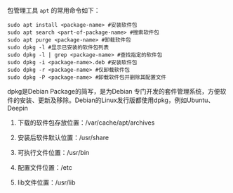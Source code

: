 
包管理工具 `apt` 的常用命令如下：
```
sudo apt install <package-name> #安装软件包
sudo apt search <part-of-package-name> #搜索软件包
sudo apt purge <package-name> #卸载软件包 
sudo dpkg -l #显示已安装的软件包列表
sudo dpkg -l | grep <package-name> #查找指定的软件包
sudo dpkg -i <package-name>.deb #安装软件包
sudo dpkg -r <package-name> #仅卸载软件包
sudo dpkg -P <package-name> #卸载软件包并删除其配置文件
```

dpkg是Debian Package的简写，是为Debian 专门开发的套件管理系统，方便软件的安装、更新及移除。Debian的Linux发行版都使用dpkg，例如Ubuntu、Deepin

1. 下载的软件包存放位置：/var/cache/apt/archives

2. 安装后软件默认位置：/usr/share

3. 可执行文件位置：/usr/bin

4. 配置文件位置：/etc

5. lib文件位置：/usr/lib
